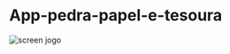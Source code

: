 # App-pedra-papel-e-tesoura

![screen jogo](https://user-images.githubusercontent.com/66334943/182507345-ce500f97-d9e9-4205-8e0a-ee8d3dfc5a17.png)
